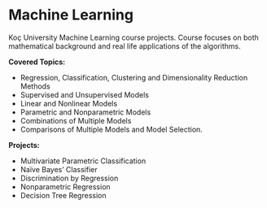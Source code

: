 # Machine Learning
Koç University Machine Learning course projects. Course focuses on both mathematical background and real life applications of the algorithms.
</br>

**Covered Topics:**
- Regression, Classification, Clustering and Dimensionality Reduction Methods
- Supervised and Unsupervised Models
- Linear and Nonlinear Models
- Parametric and Nonparametric Models
- Combinations of Multiple Models
- Comparisons of Multiple Models and Model Selection.

**Projects:**
- Multivariate Parametric Classification
- Naïve Bayes’ Classifier
- Discrimination by Regression
- Nonparametric Regression
- Decision Tree Regression
